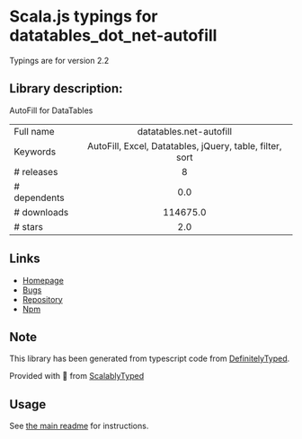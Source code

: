 
# Scala.js typings for datatables_dot_net-autofill

Typings are for version 2.2

## Library description:
AutoFill for DataTables

|                    |                 |
| ------------------ | :-------------: |
| Full name          | datatables.net-autofill |
| Keywords           | AutoFill, Excel, Datatables, jQuery, table, filter, sort |
| # releases         | 8 |
| # dependents       | 0.0 |
| # downloads        | 114675.0 |
| # stars            | 2.0 |

## Links
- [Homepage](https://datatables.net)
- [Bugs](https://datatables.net/forums)
- [Repository](https://github.com/DataTables/Dist-DataTables-AutoFill)
- [Npm](https://www.npmjs.com/package/datatables.net-autofill)
    


## Note
This library has been generated from typescript code from [DefinitelyTyped](https://definitelytyped.org).

Provided with :purple_heart: from [ScalablyTyped](https://github.com/oyvindberg/ScalablyTyped)

## Usage
See [the main readme](../../readme.md) for instructions.


